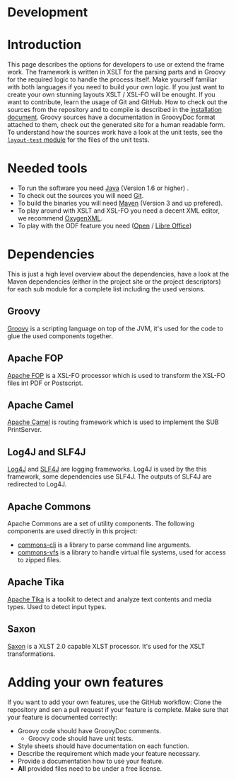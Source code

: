 Development
===========

# Introduction
This page describes the options for developers to use or extend the frame work. The framework is written in XSLT for the parsing parts and in Groovy for the required logic to handle the process itself. Make yourself familiar with both languages if you need to build your own logic. If you just want to create your own stunning layouts XSLT / XSL-FO will be enought. If you want to contribute, learn the usage of Git and GitHub. How to check out the sources from the repository and to compile is described in the [installation document](./installation.html). Groovy sources have a documentation in GroovyDoc format attached to them, check out the generated site for a human readable form. To understand how the sources work have a look at the unit tests, see the [`layout-test` module](./layout-test/) for the files of the unit tests.

# Needed tools

* To run the software you need [Java](http://java.com/en/) (Version 1.6 or higher) .
* To check out the sources you will need [Git](http://git-scm.com/).
* To build the binaries you will need [Maven](http://maven.apache.org/) (Version 3 and up prefered).
* To play around with XSLT and XSL-FO you need a decent XML editor, we recommend [OxygenXML](http://oxygenxml.com/).
* To play with the ODF feature you need ([Open](https://www.openoffice.org/) / [Libre Office](http://www.libreoffice.org/))

# Dependencies
This is just a high level overview about the dependencies, have a look at the Maven dependencies (either in the project site or the project descriptors) for each sub module for a complete list including the used versions.

## Groovy
[Groovy](http://groovy.codehaus.org/) is a scripting language on top of the JVM, it's used for the code to glue the used components together.

## Apache FOP
[Apache FOP](http://xmlgraphics.apache.org/fop/) is a XSL-FO processor which is used to transform the XSL-FO files int PDF or Postscript.

## Apache Camel
[Apache Camel](http://camel.apache.org/) is routing framework which is used to implement the SUB PrintServer.

## Log4J and SLF4J
[Log4J](http://logging.apache.org/log4j/1.2/) and [SLF4J](http://www.slf4j.org/) are logging frameworks. Log4J is used by the this framework, some dependencies use SLF4J. The outputs of SLF4J are redirected to Log4J.

## Apache Commons
Apache Commons are a set of utility components. The following components are used directly in this project:

* [commons-cli](http://commons.apache.org/cli/) is a library to parse command line arguments.
* [commons-vfs](http://commons.apache.org/vfs/) is a library to handle virtual file systems, used for access to zipped files.

## Apache Tika
[Apache Tika](http://tika.apache.org/) is a toolkit to detect and analyze text contents and media types. Used to detect input types.

## Saxon
[Saxon](http://saxon.sourceforge.net/) is a XLST 2.0 capable XLST processor. It's used for the XSLT transformations.

# Adding your own features
If you want to add your own features, use the GitHub workflow: Clone the repository and sen a pull request if your feature is complete. Make sure that your feature is documented correctly:

* Groovy code should have GroovyDoc comments.
  * Groovy code should have unit tests.
* Style sheets should have documentation on each function.
* Describe the requirement which made your feature necessary.
* Provide a documentation how to use your feature.
* **All** provided files need to be under a free license.
